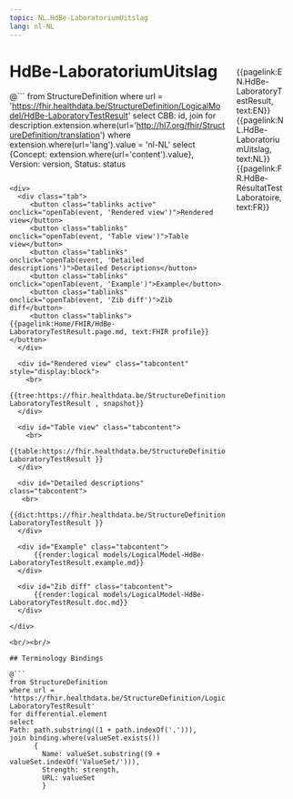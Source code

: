 ```yaml
---
topic: NL.HdBe-LaboratoriumUitslag
lang: nl-NL
---
```


<div style="float:right;width:85px;padding:10px;margin:10">
<p>{{pagelink:EN.HdBe-LaboratoryTestResult, text:EN}}  {{pagelink:NL.HdBe-LaboratoriumUitslag, text:NL}}  {{pagelink:FR.HdBe-RésultatTestLaboratoire, text:FR}}<p>
</div>

# HdBe-LaboratoriumUitslag



@```
from StructureDefinition
where url = 'https://fhir.healthdata.be/StructureDefinition/LogicalModel/HdBe-LaboratoryTestResult'
select 
CBB: id,
join for description.extension.where(url='http://hl7.org/fhir/StructureDefinition/translation') where extension.where(url='lang').value = 'nl-NL' select {Concept: extension.where(url='content').value}, 
Version: version,
Status: status
```

<div>
  <div class="tab">
     <button class="tablinks active" onclick="openTab(event, 'Rendered view')">Rendered view</button>
     <button class="tablinks" onclick="openTab(event, 'Table view')">Table view</button>
     <button class="tablinks" onclick="openTab(event, 'Detailed descriptions')">Detailed Descriptions</button>
     <button class="tablinks" onclick="openTab(event, 'Example')">Example</button>
     <button class="tablinks" onclick="openTab(event, 'Zib diff')">Zib diff</button>
     <button class="tablinks">{{pagelink:Home/FHIR/HdBe-LaboratoryTestResult.page.md, text:FHIR profile}}</button>
  </div>

  <div id="Rendered view" class="tabcontent" style="display:block">
    <br>
      {{tree:https://fhir.healthdata.be/StructureDefinition/LogicalModel/HdBe-LaboratoryTestResult , snapshot}}
  </div>

  <div id="Table view" class="tabcontent">
    <br>
      {{table:https://fhir.healthdata.be/StructureDefinition/LogicalModel/HdBe-LaboratoryTestResult }}
  </div>

  <div id="Detailed descriptions" class="tabcontent">
   <br>
      {{dict:https://fhir.healthdata.be/StructureDefinition/LogicalModel/HdBe-LaboratoryTestResult }}
  </div>

  <div id="Example" class="tabcontent">
      {{render:logical models/LogicalModel-HdBe-LaboratoryTestResult.example.md}}
  </div>

  <div id="Zib diff" class="tabcontent">
      {{render:logical models/LogicalModel-HdBe-LaboratoryTestResult.doc.md}}
  </div>

</div>

<br/><br/> 

## Terminology Bindings

@```
from StructureDefinition
where url = 'https://fhir.healthdata.be/StructureDefinition/LogicalModel/HdBe-LaboratoryTestResult'
for differential.element
select
Path: path.substring((1 + path.indexOf('.'))),
join binding.where(valueSet.exists())
      { 
        Name: valueSet.substring((9 + valueSet.indexOf('ValueSet/'))),
        Strength: strength,
        URL: valueSet
        }
```  